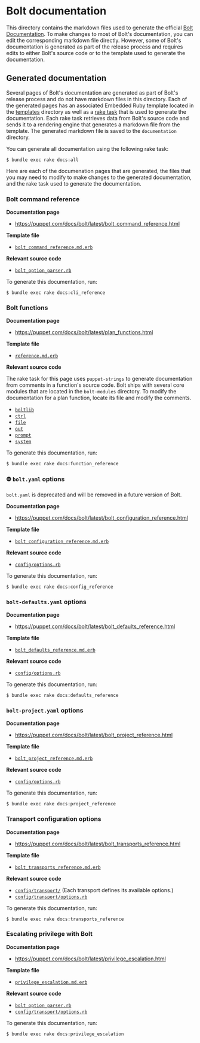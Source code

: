 # Bolt documentation

This directory contains the markdown files used to generate the official
[Bolt Documentation](https://puppet.com/docs/bolt/latest/bolt.html). To make
changes to most of Bolt's documentation, you can edit the corresponding
markdown file directly. However, some of Bolt's documentation is generated
as part of the release process and requires edits to either Bolt's source
code or to the template used to generate the documentation.

## Generated documentation

Several pages of Bolt's documentation are generated as part of Bolt's release
process and do not have markdown files in this directory. Each of the generated
pages has an associated Embedded Ruby template located in the
[templates](./templates) directory as well as a [rake task](../rakelib/docs.rake)
that is used to generate the documentation. Each rake task retrieves data from
Bolt's source code and sends it to a rendering engine that generates a markdown
file from the template. The generated markdown file is saved to the
`documentation` directory.

You can generate all documentation using the following rake task:

```shell
$ bundle exec rake docs:all
```

Here are each of the documenation pages that are generated, the files
that you may need to modify to make changes to the generated documentation,
and the rake task used to generate the documentation.

### Bolt command reference

**Documentation page** 
- https://puppet.com/docs/bolt/latest/bolt_command_reference.html

**Template file**
- [`bolt_command_reference.md.erb`](./templates/bolt_command_reference.md.erb)

**Relevant source code**
- [`bolt_option_parser.rb`](../lib/bolt/bolt_option_parser.rb)

To generate this documentation, run:

```shell
$ bundle exec rake docs:cli_reference
```

### Bolt functions

**Documentation page**
- https://puppet.com/docs/bolt/latest/plan_functions.html

**Template file**
- [`reference.md.erb`](./templates/reference.md.erb)

**Relevant source code**

The rake task for this page uses `puppet-strings` to generate documentation
from comments in a function's source code. Bolt ships with several core modules
that are located in the `bolt-modules` directory. To modify the documentation
for a plan function, locate its file and modify the comments.

- [`boltlib`](../bolt-modules/boltlib/lib/puppet/functions)
- [`ctrl`](../bolt-modules/boltlib/lib/puppet/functions)
- [`file`](../bolt-modules/boltlib/lib/puppet/functions)
- [`out`](../bolt-modules/boltlib/lib/puppet/functions)
- [`prompt`](../bolt-modules/boltlib/lib/puppet/functions)
- [`system`](../bolt-modules/boltlib/lib/puppet/functions)

To generate this documentation, run:

```shell
$ bundle exec rake docs:function_reference
```

### ⛔ `bolt.yaml` options

`bolt.yaml` is deprecated and will be removed in a future version of Bolt.

**Documentation page**
- https://puppet.com/docs/bolt/latest/bolt_configuration_reference.html

**Template file**
- [`bolt_configuration_reference.md.erb`](./templates/bolt_configuration_reference.md.erb)

**Relevant source code**
- [`config/options.rb`](../lib/bolt/config/options.rb)

To generate this documentation, run:

```shell
$ bundle exec rake docs:config_reference
```

### `bolt-defaults.yaml` options

**Documentation page**
- https://puppet.com/docs/bolt/latest/bolt_defaults_reference.html

**Template file**
- [`bolt_defaults_reference.md.erb`](./templates/bolt_defaults_reference.md.erb)

**Relevant source code**
- [`config/options.rb`](../lib/bolt/config/options.rb)

To generate this documentation, run:

```shell
$ bundle exec rake docs:defaults_reference
```

### `bolt-project.yaml` options

**Documentation page**
- https://puppet.com/docs/bolt/latest/bolt_project_reference.html

**Template file**
- [`bolt_project_reference.md.erb`](./templates/bolt_project_reference.md.erb)

**Relevant source code**
- [`config/options.rb`](../lib/bolt/config/options.rb)

To generate this documentation, run:

```shell
$ bundle exec rake docs:project_reference
```

### Transport configuration options

**Documentation page**
- https://puppet.com/docs/bolt/latest/bolt_transports_reference.html

**Template file**
- [`bolt_transports_reference.md.erb`](./templates/bolt_transports_reference.md.erb)

**Relevant source code**
- [`config/transport/`](../lib/bolt/config/transport) (Each transport defines
  its available options.)
- [`config/transport/options.rb`](../lib/bolt/config/transport/options.rb)

To generate this documentation, run:

```shell
$ bundle exec rake docs:transports_reference
```

### Escalating privilege with Bolt

**Documentation page**
- https://puppet.com/docs/bolt/latest/privilege_escalation.html

**Template file**
- [`privilege_escalation.md.erb`](./templates/privilege_escalation.md.erb)

**Relevant source code**
- [`bolt_option_parser.rb`](../lib/bolt/bolt_option_parser.rb)
- [`config/transport/options.rb`](../lib/bolt/config/transport/options.rb)

To generate this documentation, run:

```shell
$ bundle exec rake docs:privilege_escalation
```
